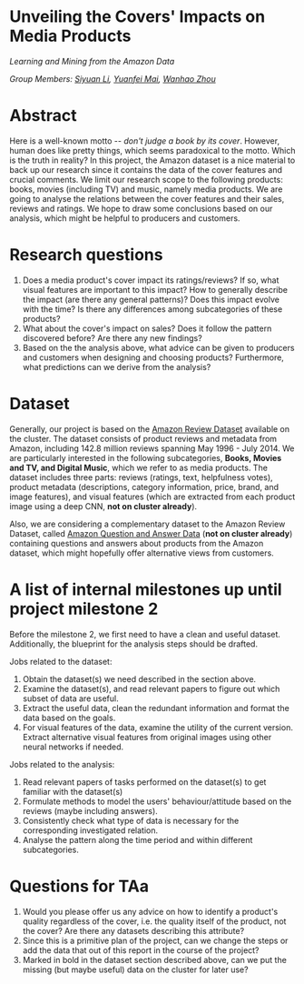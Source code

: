 # Unveiling the Covers' Impacts on Media Products

*Learning and Mining from the Amazon Data*

*Group Members: [Siyuan Li](mailto:siyuan.li@epfl.ch), [Yuanfei Mai](mailto:yuanfei.mai@epfl.ch), [Wanhao Zhou](mailto:wanhao.zhou@epfl.ch)*

# Abstract
Here is a well-known motto -- *don't judge a book by its cover*. However, human does like pretty things, which seems paradoxical to the motto. Which is the truth in reality? In this project, the Amazon dataset is a nice material to back up our research since it contains the data of the cover features and crucial comments. We limit our research scope to the following products: books, movies (including TV) and music, namely media products. We are going to analyse the relations between the cover features and their sales, reviews and ratings. We hope to draw some conclusions based on our analysis, which might be helpful to producers and customers.

# Research questions
1. Does a media product's cover impact its ratings/reviews? If so, what visual features are important to this impact? How to generally describe the impact (are there any general patterns)? Does this impact evolve with the time? Is there any differences among subcategories of these products?
2. What about the cover's impact on sales? Does it follow the pattern discovered before? Are there any new findings?
3. Based on the the analysis above, what advice can be given to producers and customers when designing and choosing products? Furthermore, what predictions can we derive from the analysis?

# Dataset
Generally, our project is based on the [Amazon Review Dataset](http://jmcauley.ucsd.edu/data/amazon/) available on the cluster. The dataset consists of product reviews and metadata from Amazon, including 142.8 million reviews spanning May 1996 - July 2014. We are particularly interested in the following subcategories, **Books, Movies and TV, and Digital Music**, which we refer to as media products. The dataset includes three parts: reviews (ratings, text, helpfulness votes), product metadata (descriptions, category information, price, brand, and image features), and visual features (which are extracted from each product image using a deep CNN, **not on cluster already**).

Also, we are considering a complementary dataset to the Amazon Review Dataset, called [Amazon Question and Answer Data](https://cseweb.ucsd.edu/~jmcauley/datasets.html#amazon_qa) (**not on cluster already**) containing questions and answers about products from the Amazon dataset, which might hopefully offer alternative views from customers.


# A list of internal milestones up until project milestone 2
Before the milestone 2, we first need to have a clean and useful dataset. Additionally, the blueprint for the analysis steps should be drafted.

Jobs related to the dataset: 
1. Obtain the dataset(s) we need described in the section above.
2. Examine the dataset(s), and read relevant papers to figure out which subset of data are useful.
3. Extract the useful data, clean the redundant information and format the data based on the goals.
4. For visual features of the data, examine the utility of the current version. Extract alternative visual features from original images using other neural networks if needed.

Jobs related to the analysis:
 1. Read relevant papers of tasks performed on the dataset(s) to get familiar with the dataset(s)
 2. Formulate methods to model the users' behaviour/attitude
    based on the reviews (maybe including answers).
 3. Consistently check what type of data is necessary for the corresponding investigated relation.
 4. Analyse the pattern along the time period and within different subcategories.

# Questions for TAa
1. Would you please offer us any advice on how to identify a product's quality regardless of the cover, i.e. the quality itself of the product, not the cover? Are there any datasets describing this attribute?
2. Since this is a primitive plan of the project, can we change the steps or add the data that out of this report in the course of the project?
3. Marked in bold in the dataset section described above, can we put the missing (but maybe useful) data on the cluster for later use?
